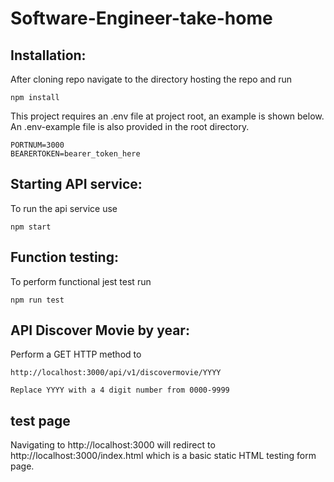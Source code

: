 # Software-Engineer-take-home

## Installation:

After cloning repo navigate to the directory hosting the repo and run 

```
npm install
```

This project requires an .env file at project root, an example is shown below. An .env-example file is also provided in the root directory.

```
PORTNUM=3000
BEARERTOKEN=bearer_token_here
```

## Starting API service:

To run the api service use 
```
npm start
```

## Function testing:
To perform functional jest test run
```
npm run test
```

## API Discover Movie by year:

Perform a GET HTTP method to

```
http://localhost:3000/api/v1/discovermovie/YYYY

Replace YYYY with a 4 digit number from 0000-9999 

```

## test page

Navigating to http://localhost:3000 will redirect to http://localhost:3000/index.html which is a basic static HTML testing form page. 
